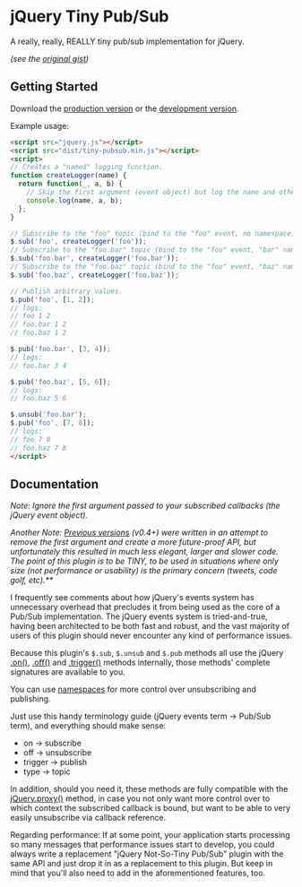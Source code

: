 # jQuery Tiny Pub/Sub

A really, really, REALLY tiny pub/sub implementation for jQuery.

_(see the [original gist](https://gist.github.com/661855))_

## Getting Started
Download the [production version][min] or the [development version][max].

[min]: https://raw.github.com/cowboy/jquery-tiny-pubsub/master/dist/tiny-pubsub.min.js
[max]: https://raw.github.com/cowboy/jquery-tiny-pubsub/master/dist/tiny-pubsub.js

Example usage:

```html
<script src="jquery.js"></script>
<script src="dist/tiny-pubsub.min.js"></script>
<script>
// Creates a "named" logging function.
function createLogger(name) {
  return function(_, a, b) {
    // Skip the first argument (event object) but log the name and other args.
    console.log(name, a, b);
  };
}

// Subscribe to the "foo" topic (bind to the "foo" event, no namespace).
$.sub('foo', createLogger('foo'));
// Subscribe to the "foo.bar" topic (bind to the "foo" event, "bar" namespace).
$.sub('foo.bar', createLogger('foo.bar'));
// Subscribe to the "foo.baz" topic (bind to the "foo" event, "baz" namespace).
$.sub('foo.baz', createLogger('foo.baz'));

// Publish arbitrary values.
$.pub('foo', [1, 2]);
// logs:
// foo 1 2
// foo.bar 1 2
// foo.baz 1 2

$.pub('foo.bar', [3, 4]);
// logs:
// foo.bar 3 4

$.pub('foo.baz', [5, 6]);
// logs:
// foo.baz 5 6

$.unsub('foo.bar');
$.pub('foo', [7, 8]);
// logs:
// foo 7 8
// foo.baz 7 8
</script>
```

## Documentation
_Note: Ignore the first argument passed to your subscribed callbacks (the jQuery event object)._

_Another Note: [Previous versions](https://gist.github.com/661855/2c518edd29b744d04bff55ec9a2a5d12afe41595) (v0.4+) were written in an attempt to remove the first argument and create a more future-proof API, but unfortunately this resulted in much less elegant, larger and slower code. The point of this plugin is to be TINY, to be used in situations where only size (not performance or usability) is the primary concern (tweets, code golf, etc).**_

I frequently see comments about how jQuery's events system has unnecessary overhead that precludes it from being used as the core of a Pub/Sub implementation. The jQuery events system is tried-and-true, having been architected to be both fast and robust, and the vast majority of users of this plugin should never encounter any kind of performance issues.

Because this plugin's `$.sub`, `$.unsub` and `$.pub` methods all use the jQuery [.on()](http://api.jquery.com/on/), [.off()](http://api.jquery.com/off/) and [.trigger()](http://api.jquery.com/trigger/) methods internally, those methods' complete signatures are available to you.

You can use [namespaces](http://docs.jquery.com/Namespaced_Events) for more control over unsubscribing and publishing.

Just use this handy terminology guide (jQuery events term → Pub/Sub term), and everything should make sense:

 * on → subscribe
 * off → unsubscribe
 * trigger → publish
 * type → topic

In addition, should you need it, these methods are fully compatible with the [jQuery.proxy()](http://api.jquery.com/jQuery.proxy/) method, in case you not only want more control over to which context the subscribed callback is bound, but want to be able to very easily unsubscribe via callback reference.

Regarding performance: If at some point, your application starts processing so many messages that performance issues start to develop, you could always write a replacement "jQuery Not-So-Tiny Pub/Sub" plugin with the same API and just drop it in as a replacement to this plugin. But keep in mind that you'll also need to add in the aforementioned features, too.